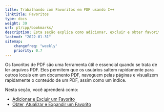 ```yaml
---
title: Trabalhando com Favoritos em PDF usando C++
linktitle: Favoritos
type: docs
weight: 30
url: pt/cpp/bookmarks/
description: Esta seção explica como adicionar, excluir e obter favoritos com o Aspose.PDF para C++.
lastmod: "2022-01-31"
sitemap:
    changefreq: "weekly"
    priority: 0.7
---
```


Os favoritos de PDF são uma ferramenta útil e essencial quando se trata de ler arquivos PDF. Eles permitem que os usuários saltem rapidamente para outros locais em um documento PDF, naveguem pelas páginas e visualizem rapidamente o conteúdo de um PDF, assim como um índice.

Nesta seção, você aprenderá como:

- [Adicionar e Excluir um Favorito](/pdf/cpp/add-and-delete-bookmark/)
- [Obter, Atualizar e Expandir um Favorito](/pdf/cpp/get-update-and-expand-bookmark/)
